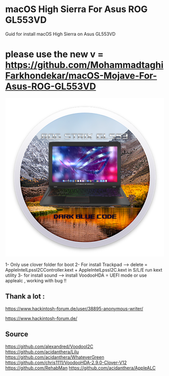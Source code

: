 # macOS High Sierra For Asus ROG GL553VD
Guid for install macOS High Sierra on Asus GL553VD 
# please use the new v = https://github.com/MohammadtaghiFarkhondekar/macOS-Mojave-For-Asus-ROG-GL553VD

![alt text](https://raw.githubusercontent.com/MohammadtaghiFarkhondekar/macOS-High-Sierra-For-Asus-ROG-GL553VD/master/img/SystemLogo.png)

1- Only use clover folder for boot 
2- For install Trackpad -->
delete = AppleIntelLpssI2CController.kext + AppleIntelLpssI2C.kext in S/L/E
run kext utility
3- for install sound -->
install VoodooHDA = UEFI mode
or 
use applealc , working with bug !!

Thank a lot :
----------------------------------------------
https://www.hackintosh-forum.de/user/38895-anonymous-writer/

https://www.hackintosh-forum.de/

Source
----------------------------------------------
https://github.com/alexandred/VoodooI2C
https://github.com/acidanthera/Lilu
https://github.com/acidanthera/WhateverGreen
https://github.com/chris1111/VoodooHDA-2.9.0-Clover-V12
https://github.com/RehabMan
https://github.com/acidanthera/AppleALC
